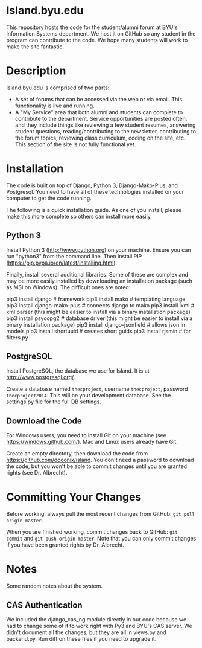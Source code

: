 Island.byu.edu
======


This repository hosts the code for the student/alumni forum at BYU's Information Systems department. We host it on GitHub so any student in the program can contribute to the code.  We hope many students will work to make the site fantastic.

# Description

Island.byu.edu is comprised of two parts:

* A set of forums that can be accessed via the web or via email.  This functionality is live and running.
* A "My Service" area that both alumni and students can complete to contribute to the department.   Service opportunities are posted often, and they include things like reviewing a few student resumes, answering student questions, reading/contributing to the newsletter, contributing to the forum topics, reviewing class curriculum, coding on the site, etc.  This section of the site is not fully functional yet.


# Installation

The code is built on top of Django, Python 3, Django-Mako-Plus, and Postgresql.  You need to have all of these technologies installed on your computer to get the code running.

The following is a quick installation guide.  As one of you install, please make this more complete so others can install more easily.

## Python 3

Install Python 3 (http://www.python.org) on your machine.  Ensure you can run "python3" from the command line.  Then install PIP (https://pip.pypa.io/en/latest/installing.html).

Finally, install several additional libraries.  Some of these are complex and may be more easily installed by downloading an installation package (such as MSI on Windows).  The difficult ones are noted:

pip3 install django              # framework
pip3 install mako                # templating language
pip3 install django-mako-plus    # connects django to mako
pip3 install lxml                # xml parser (this might be easier to install via a binary installation package)
pip3 install psycopg2            # database driver (this might be easier to install via a binary installation package)
pip3 install django-jsonfield    # allows json in models
pip3 install shortuuid           # creates short guids
pip3 install rjsmin              # for filters.py

## PostgreSQL

Install PostgreSQL, the database we use for Island.  It is at http://www.postgresql.org/. 

Create a database named `thecproject`, username `thecproject`, password `thecproject2014`.  This will be your development database. See the settings.py file for the full DB settings.


## Download the Code

For Windows users, you need to install Git on your machine (see https://windows.github.com/).  Mac and Linux users already have Git.  

Create an empty directory, then download the code from https://github.com/doconix/island.  You don't need a password to download the code, but you won't be able to commit changes until you are granted rights (see Dr. Albrecht).

# Committing Your Changes

Before working, always pull the most recent changes from GitHub: `git pull origin master`.

When you are finished working, commit changes back to GitHub: `git commit` and `git push origin master`.  Note that you can only commit changes if you have been granted rights by Dr. Albrecht.

# Notes

Some random notes about the system.

## CAS Authentication

We included the django_cas_ng module directly in our code because we had to change some of it to work right with Py3 and BYU's CAS server.  We didn't document all the changes,
but they are all in views.py and backend.py.  Run diff on these files if you need to upgrade it.

